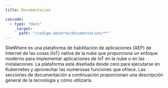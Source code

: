 ```yaml
---
title: Documentacion

cascade:
  - type: "docs"
    _target:
      path: "/codigo-abierto/documentacion/**"
---
```


<!--add blocks of content here to add more sections to the comunidad page -->
SiteWhere es una plataforma de habilitación de aplicaciones (AEP) de Internet de las cosas (IoT) nativa de la nube que proporciona un enfoque moderno para implementar aplicaciones de IoT en la nube o en las instalaciones. La plataforma está diseñada desde cero para ejecutarse en Kubernetes y aprovechar las numerosas funciones que ofrece. Las secciones de documentación a continuación proporcionan una descripción general de la tecnología y cómo utilizarla.

